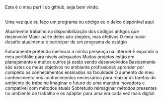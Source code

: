 <p>Este é o meu perfil do github, seja bem vindo.</p><br>
Uma vez que eu faço um programa ou código eu o deixo disponível aqui

Atualmente trabalho na disponibilização dos códigos antigos que desenvolvi
Maior parte deles são simples, mas efetivos
O meu maior desafio atualmente é participar de um programa de estágio 

Futuramente pretendo melhorar a minha presença na internet 
E expandir o meu portifólio para níveis adequados
Muitos projetos estão em planejamento e muitos outros já estão sendo desenvolvidos
Basicamente são estes os meus objetivos no ambiente profissional: aprender por completo os conhecimentos ensinados na faculdade
O aumento do meu conhecimento nos conhecimentos necessários para reaizar as tarefas do ambiente de trabalho
Imaginar o futuro de uma maneira inovadora e compatível com métodos atuais
Sobretudo reimaginar métodos presentes no ambiente de trabalho e os adaptar para uma era cada vez mais digital
